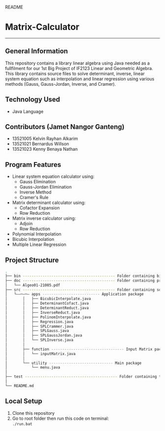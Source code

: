 README

# Matrix-Calculator
- --
## General Information 
This repository contains a library linear algebra using Java needed as a fullfilment for our 1st Big Project of IF2123 Linear and Geometric Algebra. This library contains source files to solve determinant, inverse, linear system equation such as interpolation and linear regression using various methods (Gauss, Gauss-Jordan, Inverse, and Cramer). 
## Technology Used
- Java Language
## Contributors (Jamet Nangor Ganteng)
- 13521005 Kelvin Rayhan Alkarim <br/>
- 13521021 Bernardus Willson <br/>
- 13521023 Kenny Benaya Nathan <br/>
## Program Features
- Linear system equation calculator using:
  - Gauss Elimination
  - Gauss-Jordan Elimination
  - Inverse Method
  - Cramer's Rule
- Matrix determinant calculator using:
  - Cofactor Expansion
  - Row Reduction
- Matrix inverse calculator using:
  - Adjoin
  - Row Reduction
- Polynomial Interpolation
- Bicubic Interpolation
- Multiple Linear Regression
## Project Structure
```bash
.
├── bin ------------------------------------------ Folder containing binary files (*.class)
├── doc ------------------------------------------ Folder containing project report
│   └── Algeo01-21005.pdf
├── src ------------------------------------------ Folder containing source files (*.java)
│   └––─–─– apps -------------------------- Application package
│       │   ├── BicubicInterpolate.java
│       │   ├── DeterminantCofact.java
│       │   ├── DeterminantReduct.java
│       │   ├── InverseReduct.java   
│       │   ├── PolinomInterpolate.java   
│       │   ├── Regression.java   
│       │   ├── SPLCrammer.java   
│       │   ├── SPLGauss.java   
│       │   ├── SPLGaussJordan.java
│       │   └── SPLInverse.java   
│       │
│       ├── function --------------------------------- Input Matrix package
│       │   └── inputMatrix.java
│       │
│       └── utility ----------------------------- Main package
│           └── menu.java
│
├── test ------------------------------------------ Folder containing testing case files
│   
└── README.md
```
## Local Setup
1. Clone this repository
2. Go to root folder then run this code on terminal:<br>
<code>./run.bat</code>